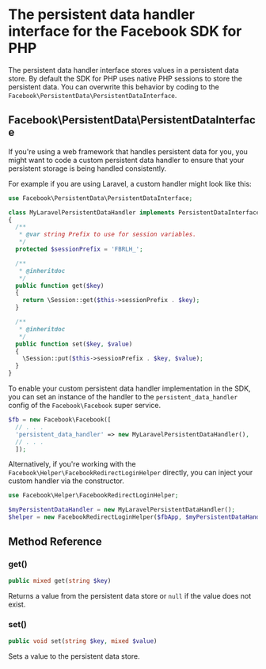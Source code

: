 # The persistent data handler interface for the Facebook SDK for PHP

The persistent data handler interface stores values in a persistent data store. By default the SDK for PHP uses native PHP sessions to store the persistent data. You can overwrite this behavior by coding to the `Facebook\PersistentData\PersistentDataInterface`.

## Facebook\PersistentData\PersistentDataInterface

If you're using a web framework that handles persistent data for you, you might want to code a custom persistent data handler to ensure that your persistent storage is being handled consistently.

For example if you are using Laravel, a custom handler might look like this:

```php
use Facebook\PersistentData\PersistentDataInterface;

class MyLaravelPersistentDataHandler implements PersistentDataInterface
{
  /**
   * @var string Prefix to use for session variables.
   */
  protected $sessionPrefix = 'FBRLH_';

  /**
   * @inheritdoc
   */
  public function get($key)
  {
    return \Session::get($this->sessionPrefix . $key);
  }

  /**
   * @inheritdoc
   */
  public function set($key, $value)
  {
    \Session::put($this->sessionPrefix . $key, $value);
  }
}
```

To enable your custom persistent data handler implementation in the SDK, you can set an instance of the handler to the `persistent_data_handler` config of the `Facebook\Facebook` super service.

```php
$fb = new Facebook\Facebook([
  // . . .
  'persistent_data_handler' => new MyLaravelPersistentDataHandler(),
  // . . .
  ]);
```

Alternatively, if you're working with the `Facebook\Helper\FacebookRedirectLoginHelper` directly, you can inject your custom handler via the constructor.

```php
use Facebook\Helper\FacebookRedirectLoginHelper;

$myPersistentDataHandler = new MyLaravelPersistentDataHandler();
$helper = new FacebookRedirectLoginHelper($fbApp, $myPersistentDataHandler);
```

## Method Reference

### get()
```php
public mixed get(string $key)
```
Returns a value from the persistent data store or `null` if the value does not exist.

### set()
```php
public void set(string $key, mixed $value)
```
Sets a value to the persistent data store.

